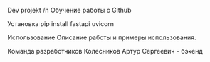 Dev projekt /n
Обучение работы с Github

Установка 
pip install fastapi uvicorn

Использование 
Описание работы и примеры использования.

Команда разработчиков 
Колесников Артур Сергеевич - бэкенд
